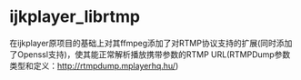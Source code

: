 # ijkplayer_librtmp
在ijkplayer原项目的基础上对其ffmpeg添加了对RTMP协议支持的扩展(同时添加了Openssl支持)，使其能正常解析播放携带参数的RTMP URL(RTMPDump参数类型和定义：http://rtmpdump.mplayerhq.hu/)
